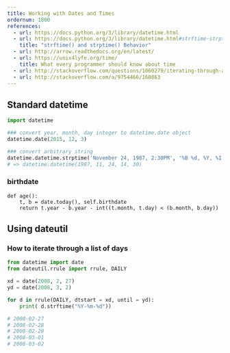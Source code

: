```yaml
---
title: Working with Dates and Times
ordernum: 1800
references:
  - url: https://docs.python.org/3/library/datetime.html
  - url: https://docs.python.org/3/library/datetime.html#strftime-strptime-behavior
    title: "strftime() and strptime() Behavior"
  - url: http://arrow.readthedocs.org/en/latest/
  - url: https://unix4lyfe.org/time/
    title: What every programmer should know about time
  - url: http://stackoverflow.com/questions/1060279/iterating-through-a-range-of-dates-in-python
  - url: http://stackoverflow.com/a/9754466/160863
---
```


## Standard datetime

~~~py
import datetime

### convert year, month, day integer to datetime.date object
datetime.date(2015, 12, 3)

### convert arbitrary string
datetime.datetime.strptime('November 24, 1987, 2:30PM', '%B %d, %Y, %I:%M%p')
# => datetime.datetime(1987, 11, 24, 14, 30)
~~~


### birthdate

    def age():
        t, b = date.today(), self.birthdate
        return t.year - b.year - int((t.month, t.day) < (b.month, b.day))



## Using dateutil


### How to iterate through a list of days

~~~py
from datetime import date
from dateutil.rrule import rrule, DAILY

xd = date(2008, 2, 27)
yd = date(2008, 3, 2)

for d in rrule(DAILY, dtstart = xd, until = yd):
    print( d.strftime("%Y-%m-%d"))

# 2008-02-27
# 2008-02-28
# 2008-02-29
# 2008-03-01
# 2008-03-02

~~~

